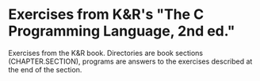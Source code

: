# Exercises from K&R's "The C Programming Language, 2nd ed."

Exercises from the K&amp;R book. Directories are book sections (CHAPTER.SECTION), programs are answers to the exercises described at the end of the section.
